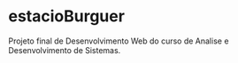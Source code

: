 # estacioBurguer
Projeto final de Desenvolvimento Web do curso de Analise e Desenvolvimento de Sistemas.
